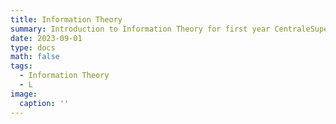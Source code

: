 ```yaml
---
title: Information Theory
summary: Introduction to Information Theory for first year CentraleSupélec engineers
date: 2023-09-01
type: docs
math: false
tags:
  - Information Theory
  - L
image:
  caption: ''
---
```


